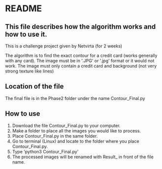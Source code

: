 # README
## This file describes how the algorithm works and how to use it.

This is a challenge project given by Netvirta (for 2 weeks)

The algorithm is to find the exact contour for a credit card (works generally with any card). The image must be in '.JPG' or '.jpg' format or it would not work. The image must only contain a credit card and background (not very strong texture like lines)

## Location of the file
The final file is in the Phase2 folder under the name Contour_Final.py

## How to use

1. Download the file Contour_Final.py to your computer.
2. Make a folder to place all the images you would like to process.
3. Place Contour_Final.py in the same folder.
4. Go to terminal (Linux) and locate to the folder where you place Contour_Final.py.
5. Type 'python3 Contour_Final.py'
6. The processed images will be renamed with Result_ in front of the file name.
